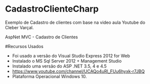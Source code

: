 # CadastroClienteCharp
Exemplo de Cadastro de clientes com base na video aula Youtube do Cleber Varçal. 

AspNet MVC - Cadastro de Clientes

#Recursos Usados
  - Foi usado a versão do Visual Studio Express 2012 for Web
  - Instalado o MS Sql Server 2012 + Management Studio
  - Instalado uma versão do ASP .NET 3.5, 4 e 4.5
  - https://www.youtube.com/channel/UCAQo4uRl_FUu6hyxk-r7JBQ
  - Plataforma Operacional Windows 10.
